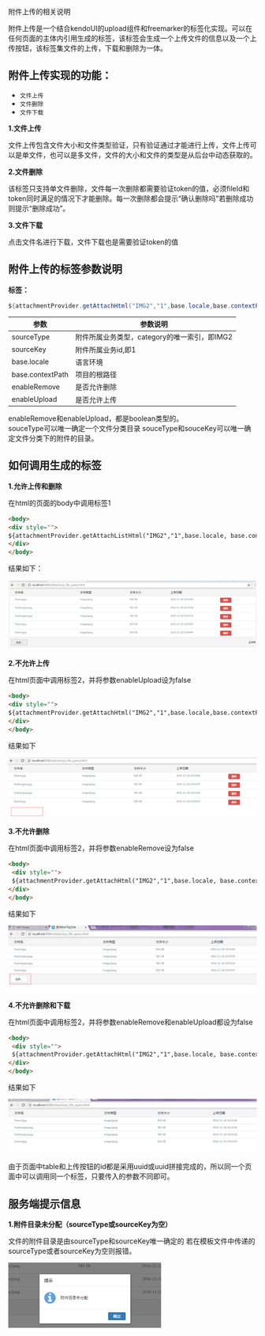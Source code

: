 附件上传的相关说明

附件上传是一个结合kendoUI的upload组件和freemarker的标签化实现。可以在任何页面的主体内引用生成的标签，该标签会生成一个上传文件的信息以及一个上传按钮，该标签集文件的上传，下载和删除为一体。

## **附件上传实现的功能：**

* `文件上传`
* `文件删除`
* `文件下载`

**1.文件上传**

文件上传包含文件大小和文件类型验证，只有验证通过才能进行上传，文件上传可以是单文件，也可以是多文件，文件的大小和文件的类型是从后台中动态获取的。

**2.文件删除**

该标签只支持单文件删除，文件每一次删除都需要验证token的值，必须fileId和token同时满足的情况下才能删除。每一次删除都会提示“确认删除吗”若删除成功则提示“删除成功”。

**3.文件下载**

点击文件名进行下载，文件下载也是需要验证token的值

## **附件上传的标签参数说明**


**标签：**

```java
${attachmentProvider.getAttachHtml("IMG2","1",base.locale,base.contextPath,true,false)}
```

| 参数 | 参数说明 |
| --- | --- |
| sourceType | 附件所属业务类型，category的唯一索引，即IMG2 |
| sourceKey | 附件所属业务id,即1 |
| base.locale | 语言环境 |
| base.contextPath | 项目的根路径 |
| enableRemove | 是否允许删除 |
| enableUpload | 是否允许上传 |

enableRemove和enableUpload，都是boolean类型的。  
souceType可以唯一确定一个文件分类目录
souceType和souceKey可以唯一确定文件分类下的附件的目录。


## **如何调用生成的标签**

**1.允许上传和删除**

在html的页面的body中调用标签1

```html
<body>
<div style="">
${attachmentProvider.getAttachListHtml("IMG2","1",base.locale, base.contextPath)}
</div>
</body>

```

结果如下：

![结果显示](/assets/res.png)

**2.不允许上传**

在html页面中调用标签2，并将参数enableUpload设为false

```html
<body>
<div style="">
${attachmentProvider.getAttachHtml("IMG2","1",base.locale,base.contextPath,true,false)}
</div>
</body>
```

结果如下

![不允许上传](/assets/upload.png)

**3.不允许删除**

在html页面中调用标签2，并将参数enableRemove设为false

```html
<body>
 <div style="">
 ${attachmentProvider.getAttachHtml("IMG2","1",base.locale, base.contextPath,false,true)}
</div>
</body>
```

结果如下

![结果3](/assets/res3.png)

**4.不允许删除和下载**

在html页面中调用标签2，并将参数enableRemove和enableUpload都设为false

```html
<body>
 <div style="">
 ${attachmentProvider.getAttachHtml("IMG2","1",base.locale, base.contextPath,false,false)}
</div>
</body>
```

结果如下

![结果1](/assets/res1.png)

由于页面中table和上传按钮的id都是采用uuid或uuid拼接完成的，所以同一个页面中可以调用同一个标签，只要传入的参数不同即可。


## 服务端提示信息

**1.附件目录未分配（sourceType或sourceKey为空）**


文件的附件目录是由sourceType和sourceKey唯一确定的
若在模板文件中传递的sourceType或者sourceKey为空则报错。

![附件目录](/assets/F~34G_GA2W_EHZPQ6M{7G~P.png)
